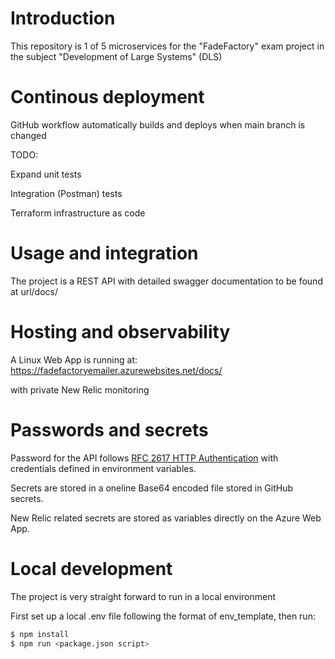 # Introduction

This repository is 1 of 5 microservices for the "FadeFactory" exam project in the subject "Development of Large Systems" (DLS)

# Continous deployment

GitHub workflow automatically builds and deploys when main branch is changed

TODO:

Expand unit tests

Integration (Postman) tests

Terraform infrastructure as code

# Usage and integration

The project is a REST API with detailed swagger documentation to be found at url/docs/

# Hosting and observability

A Linux Web App is running at: https://fadefactoryemailer.azurewebsites.net/docs/

with private New Relic monitoring

# Passwords and secrets

Password for the API follows [RFC 2617 HTTP Authentication](https://datatracker.ietf.org/doc/html/rfc2617) with credentials defined in environment variables.

Secrets are stored in a oneline Base64 encoded file stored in GitHub secrets.

New Relic related secrets are stored as variables directly on the Azure Web App.

# Local development

The project is very straight forward to run in a local environment

First set up a local .env file following the format of env_template, then run:

```bash
$ npm install
$ npm run <package.json script>
```
